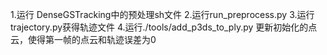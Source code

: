 1.运行 DenseGSTracking中的预处理sh文件
2.运行run_preprocess.py
3.运行trajectory.py获得轨迹文件
4.运行./tools/add_p3ds_to_ply.py 更新初始化的点云，使得第一帧的点云和轨迹误差为0
